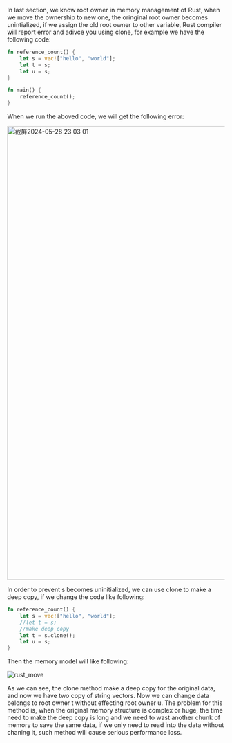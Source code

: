 In last section, we know root owner in memory management of Rust, when we move the ownership to new one, the oringinal root owner becomes unintialized, if we assign the old root owner to
other variable, Rust compiler will report error and adivce you using clone, for example we have the following code:
```rs
fn reference_count() {
    let s = vec!["hello", "world"];
    let t = s;
    let u = s;
}

fn main() {
    reference_count();
}
```
When we run the aboved code, we will get the following error:

<img width="1048" alt="截屏2024-05-28 23 03 01" src="https://github.com/wycl16514/rust_system_programming_ownership_move/assets/7506958/c4b484eb-5ca8-4f44-a3b0-df106a0770f5">

In order to prevent s becomes uninitialized, we can use clone to make a deep copy, if we change the code like following:

```rs
fn reference_count() {
    let s = vec!["hello", "world"];
    //let t = s;
    //make deep copy
    let t = s.clone();
    let u = s;
}
```
Then the memory model will like following:

![rust_move](https://github.com/wycl16514/rust_system_programming_ownership_move/assets/7506958/b16a7e0f-96e2-4735-b27d-9da6380908b4)

As we can see, the clone method make a deep copy for the original data, and now we have two copy of string vectors. Now we can change data belongs to root owner t without effecting
root owner u. The problem for this method is, when the original memory structure is complex or huge, the time need to make the deep copy is long and we need to wast another chunk of
memory to save the same data, if we only need to read into the data without chaning it, such method will cause serious performance loss.
